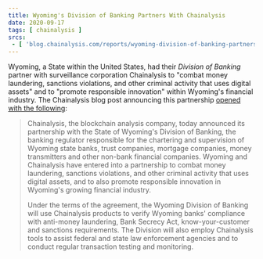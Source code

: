 ```yaml
---
title: Wyoming's Division of Banking Partners With Chainalysis
date: 2020-09-17
tags: [ chainalysis ]
srcs:
 - [ 'blog.chainalysis.com/reports/wyoming-division-of-banking-partnership-announcement', 'archive.ph/zPWMF' ]
---
```


Wyoming, a State within the United States, had their _Division of Banking_
partner with surveillance corporation Chainalysis to "combat money laundering,
sanctions violations, and other criminal activity that uses digital assets" and
to "promote responsible innovation" within Wyoming's financial industry. The
Chainalysis blog post announcing this partnership [opened with the
following](https://archive.ph/zPWMF#selection-249.0-253.385):

> Chainalysis, the blockchain analysis company, today announced its partnership
> with the State of Wyoming's Division of Banking, the banking regulator
> responsible for the chartering and supervision of Wyoming state banks, trust
> companies, mortgage companies, money transmitters and other non-bank
> financial companies. Wyoming and Chainalysis have entered into a partnership
> to combat money laundering, sanctions violations, and other criminal activity
> that uses digital assets, and to also promote responsible innovation in
> Wyoming's growing financial industry.
>
> Under the terms of the agreement, the Wyoming Division of Banking will use
> Chainalysis products to verify Wyoming banks' compliance with anti-money
> laundering, Bank Secrecy Act, know-your-customer and sanctions requirements.
> The Division will also employ Chainalysis tools to assist federal and state
> law enforcement agencies and to conduct regular transaction testing and
> monitoring.
